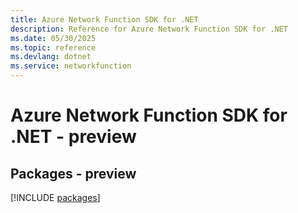 ```yaml
---
title: Azure Network Function SDK for .NET
description: Reference for Azure Network Function SDK for .NET
ms.date: 05/30/2025
ms.topic: reference
ms.devlang: dotnet
ms.service: networkfunction
---
```

# Azure Network Function SDK for .NET - preview
## Packages - preview
[!INCLUDE [packages](network-function-index.md)]